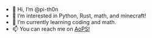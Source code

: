 - 👋 Hi, I’m @pi-th0n
- 👀 I’m interested in Python, Rust, math, and minecraft!
- 🌱 I’m currently learning coding and math.
- 📫 You can reach me on [AoPS!](aops.com/community/user/pith0n)

<!---
pi-th0n/pi-th0n is a ✨ special ✨ repository because its `README.md` (this file) appears on your GitHub profile.
You can click the Preview link to take a look at your changes.
--->

